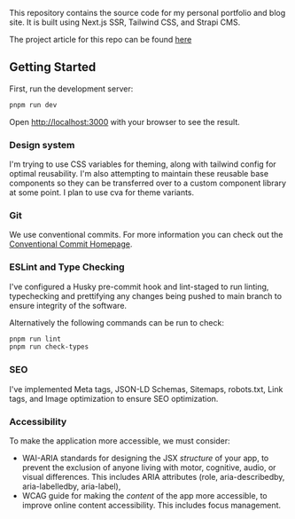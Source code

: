 This repository contains the source code for my personal portfolio and blog site. It is built using Next.js SSR, Tailwind CSS, and Strapi CMS.

The project article for this repo can be found [here](http://www.gardenofkarl.com/projects/digital-garden)

## Getting Started

First, run the development server:

```bash
pnpm run dev
```

Open [http://localhost:3000](http://localhost:3000) with your browser to see the result.

### Design system

I'm trying to use CSS variables for theming, along with tailwind config for optimal reusability. I'm also attempting to maintain these reusable base components so they can be transferred over to a custom component library at some point. I plan to use cva for theme variants.

### Git

We use conventional commits. For more information you can check out the [Conventional Commit Homepage](https://www.conventionalcommits.org/en/v1.0.0/).

### ESLint and Type Checking

I've configured a Husky pre-commit hook and lint-staged to run linting, typechecking and prettifying any changes being pushed to main branch to ensure integrity of the software.

Alternatively the following commands can be run to check:

```bash
pnpm run lint
pnpm run check-types
```

### SEO

I've implemented Meta tags, JSON-LD Schemas, Sitemaps, robots.txt, Link tags, and Image optimization to ensure SEO optimization.

### Accessibility

To make the application more accessible, we must consider:

- WAI-ARIA standards for designing the JSX *structure* of your app, to prevent the exclusion of anyone living with motor, cognitive, audio, or visual differences.
  This includes ARIA attributes (role, aria-describedby, aria-labelledby, aria-label),
- WCAG guide for making the *content* of the app more accessible, to improve online content accessibility. This includes focus management.
